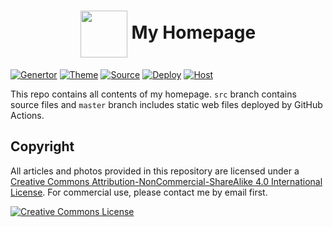 # <div align="center"><a title="Donglei's homepage repository" href="https://github.com/lei2rock/homepage"><img align="center" width="75" height="75" src="https://raw.githubusercontent.com/lei2rock/blog/src/source/images/android-chrome-192x192.png"></a> My Homepage</div>

[![Genertor](https://img.shields.io/badge/Generator-Hexo-0e83cd?&logo=hexo&style=flat-square)](https://hexo.io)
[![Theme](https://img.shields.io/badge/Theme-Melody-49b1f5.svg?&style=flat-square)](https://molunerfinn.com/hexo-theme-melody-doc/)
[![Source](https://img.shields.io/badge/Source-GitHub-181717?&logo=github&style=flat-square)](https://github.com/lei2rock/homepage)
[![Deploy](https://img.shields.io/github/workflow/status/lei2rock/homepage/Deployment?label=Deploy&logo=Github&style=flat-square)](https://github.com/lei2rock/homepage/actions)
[![Host](https://img.shields.io/badge/Host-AliyunOSS-orange?&style=flat-square)](https://oss.console.aliyun.com)

This repo contains all contents of my homepage. `src` branch contains source files and `master` branch includes static web files deployed by GitHub Actions.

## Copyright

All articles and photos provided in this repository are licensed under a [Creative Commons Attribution-NonCommercial-ShareAlike 4.0 International License](http://creativecommons.org/licenses/by-nc-sa/4.0/). For commercial use, please contact me by email first.

<a rel="license" href="http://creativecommons.org/licenses/by-nc-sa/4.0/"><img alt="Creative Commons License" style="border-width:0" src="https://i.creativecommons.org/l/by-nc-sa/4.0/88x31.png" /></a>
